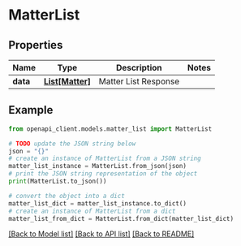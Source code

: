 # MatterList


## Properties

Name | Type | Description | Notes
------------ | ------------- | ------------- | -------------
**data** | [**List[Matter]**](Matter.md) | Matter List Response | 

## Example

```python
from openapi_client.models.matter_list import MatterList

# TODO update the JSON string below
json = "{}"
# create an instance of MatterList from a JSON string
matter_list_instance = MatterList.from_json(json)
# print the JSON string representation of the object
print(MatterList.to_json())

# convert the object into a dict
matter_list_dict = matter_list_instance.to_dict()
# create an instance of MatterList from a dict
matter_list_from_dict = MatterList.from_dict(matter_list_dict)
```
[[Back to Model list]](../README.md#documentation-for-models) [[Back to API list]](../README.md#documentation-for-api-endpoints) [[Back to README]](../README.md)


